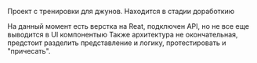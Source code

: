 
Проект с тренировки для джунов. Находится в стадии доработкию

На данный момент есть верстка на Reat, подключен API, но не все еще выводится в UI компонентыю
Также архитектура не окончательная, предстоит разделить представление и логику, протестировать и "причесать".
